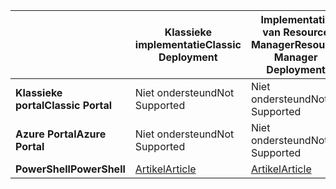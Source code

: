 |  | <span data-ttu-id="8984e-101">**Klassieke implementatie**</span><span class="sxs-lookup"><span data-stu-id="8984e-101">**Classic Deployment**</span></span> | <span data-ttu-id="8984e-102">**Implementatie van Resource Manager**</span><span class="sxs-lookup"><span data-stu-id="8984e-102">**Resource Manager Deployment**</span></span> |
| --- | --- | --- |
| <span data-ttu-id="8984e-103">**Klassieke portal**</span><span class="sxs-lookup"><span data-stu-id="8984e-103">**Classic Portal**</span></span> |<span data-ttu-id="8984e-104">Niet ondersteund</span><span class="sxs-lookup"><span data-stu-id="8984e-104">Not Supported</span></span> |<span data-ttu-id="8984e-105">Niet ondersteund</span><span class="sxs-lookup"><span data-stu-id="8984e-105">Not Supported</span></span> |
| <span data-ttu-id="8984e-106">**Azure Portal**</span><span class="sxs-lookup"><span data-stu-id="8984e-106">**Azure Portal**</span></span> |<span data-ttu-id="8984e-107">Niet ondersteund</span><span class="sxs-lookup"><span data-stu-id="8984e-107">Not Supported</span></span> |<span data-ttu-id="8984e-108">Niet ondersteund</span><span class="sxs-lookup"><span data-stu-id="8984e-108">Not Supported</span></span> |
| <span data-ttu-id="8984e-109">**PowerShell**</span><span class="sxs-lookup"><span data-stu-id="8984e-109">**PowerShell**</span></span> |[<span data-ttu-id="8984e-110">Artikel</span><span class="sxs-lookup"><span data-stu-id="8984e-110">Article</span></span>](../articles/expressroute/expressroute-howto-coexist-classic.md) |[<span data-ttu-id="8984e-111">Artikel</span><span class="sxs-lookup"><span data-stu-id="8984e-111">Article</span></span>](../articles/expressroute/expressroute-howto-coexist-resource-manager.md) |

